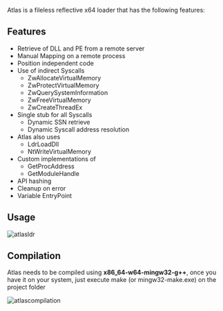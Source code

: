 Atlas is a fileless reflective x64 loader that has the following features:

## Features

- Retrieve of DLL and PE from a remote server
- Manual Mapping on a remote process
- Position independent code
- Use of indirect Syscalls
  - ZwAllocateVirtualMemory
  - ZwProtectVirtualMemory
  - ZwQuerySystemInformation
  - ZwFreeVirtualMemory
  - ZwCreateThreadEx
- Single stub for all Syscalls
  - Dynamic SSN retrieve
  - Dynamic Syscall address resolution
- Atlas also uses
  - LdrLoadDll
  - NtWriteVirtualMemory
- Custom implementations of
  - GetProcAddress
  - GetModuleHandle
- API hashing
- Cleanup on error
- Variable EntryPoint

## Usage

![atlasldr](https://github.com/Krypteria/AtlasLdr/assets/55555187/8737996e-2da8-4025-b128-0e65d1080af0)

## Compilation

Atlas needs to be compiled using **x86_64-w64-mingw32-g++**, once you have it on your system, just execute make (or mingw32-make.exe) on the project folder

![atlascompilation](https://github.com/Krypteria/AtlasLdr/assets/55555187/db6b328f-a916-4ccc-bd14-1d4bead19d8a)

